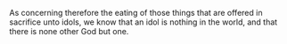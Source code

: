 As concerning therefore the eating of those things that are offered in sacrifice unto idols, we know that an idol is nothing in the world, and that there is none other God but one.
